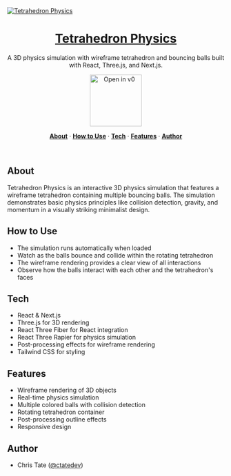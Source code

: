 <a href="https://v0.dev/community/tetrahedron-physics-Li9RDlfekeY">
  <img alt="Tetrahedron Physics" src="https://hebbkx1anhila5yf.public.blob.vercel-storage.com/tetrahedron-physics-nLyxlcxoVp0bG9eSwYgAzWzQTKDlPd.png">
  <h1 align="center">Tetrahedron Physics</h1>
</a>

<p align="center">
  A 3D physics simulation with wireframe tetrahedron and bouncing balls built with React, Three.js, and Next.js.
</p>

<p align="center">
  <a href="https://v0.dev/community/tetrahedron-physics-Li9RDlfekeY">
    <img src="https://hebbkx1anhila5yf.public.blob.vercel-storage.com/open-in-v0-button-ZKuXSWof756tbZD6vq9OV8Xq5pZS66.svg" alt="Open in v0" width="120" />
  </a>
</p>

<p align="center">
  <a href="#about"><strong>About</strong></a> ·
  <a href="#how-to-use"><strong>How to Use</strong></a> ·
  <a href="#tech"><strong>Tech</strong></a> ·
  <a href="#features"><strong>Features</strong></a> ·
  <a href="#author"><strong>Author</strong></a>
</p>

<br/>

## About

Tetrahedron Physics is an interactive 3D physics simulation that features a wireframe tetrahedron containing multiple bouncing balls. The simulation demonstrates basic physics principles like collision detection, gravity, and momentum in a visually striking minimalist design.

## How to Use

- The simulation runs automatically when loaded
- Watch as the balls bounce and collide within the rotating tetrahedron
- The wireframe rendering provides a clear view of all interactions
- Observe how the balls interact with each other and the tetrahedron's faces

## Tech

- React & Next.js
- Three.js for 3D rendering
- React Three Fiber for React integration
- React Three Rapier for physics simulation
- Post-processing effects for wireframe rendering
- Tailwind CSS for styling

## Features

- Wireframe rendering of 3D objects
- Real-time physics simulation
- Multiple colored balls with collision detection
- Rotating tetrahedron container
- Post-processing outline effects
- Responsive design

## Author

- Chris Tate ([@ctatedev](https://x.com/ctatedev))
